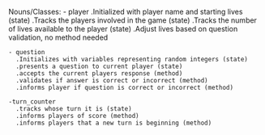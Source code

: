 
  Nouns/Classes:
    - player
      .Initialized with player name and starting lives (state)
      .Tracks the players involved in the game (state)
      .Tracks the number of lives available to the player (state)
      .Adjust lives based on question validation, no method needed

    - question
      .Initializes with variables representing random integers (state)
      .presents a question to current player (state)
      .accepts the current players response (method)
      .validates if answer is correct or incorrect (method)
      .informs player if question is correct or incorrect (method)

    -turn_counter
      .tracks whose turn it is (state)
      .informs players of score (method)
      .informs players that a new turn is beginning (method)










